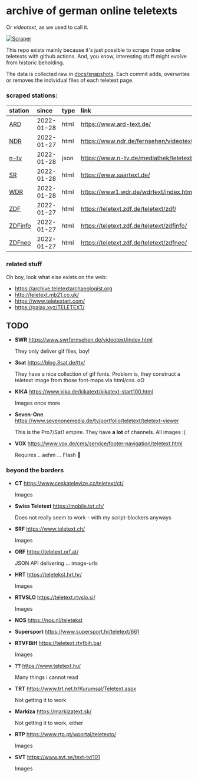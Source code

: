 # archive of german online teletexts

Or *videotext*, as we used to call it. 

[![Scraper](https://github.com/defgsus/teletext-archive/actions/workflows/scraper.yml/badge.svg)](https://github.com/defgsus/teletext-archive/actions/workflows/scraper.yml)

This repo exists mainly because it's just possible to scrape those
online teletexts with github actions. And, you know, interesting
stuff might evolve from historic beholding.

The data is collected raw in [docs/snapshots](docs/snapshots). Each commit
adds, overwrites or removes the individual files of each teletext page.


### scraped stations:

| station                             | since      | type | link
|:------------------------------------|:-----------|:-----|:----
| [ARD](docs/snapshots/ard)           | 2022-01-28 | html | https://www.ard-text.de/
| [NDR](docs/snapshots/ndr)           | 2022-01-27 | html | https://www.ndr.de/fernsehen/videotext/index.html
| [n-tv](docs/snapshots/ntv)          | 2022-01-28 | json | https://www.n-tv.de/mediathek/teletext/
| [SR](docs/snapshots/sr)             | 2022-01-28 | html | https://www.saartext.de/
| [WDR](docs/snapshots/wdr)           | 2022-01-28 | html | https://www1.wdr.de/wdrtext/index.html
| [ZDF](docs/snapshots/zdf)           | 2022-01-27 | html | https://teletext.zdf.de/teletext/zdf/
| [ZDFinfo](docs/snapshots/zdf-info)  | 2022-01-27 | html | https://teletext.zdf.de/teletext/zdfinfo/
| [ZDFneo](docs/snapshots/zdf-neo)    | 2022-01-27 | html | https://teletext.zdf.de/teletext/zdfneo/


### related stuff

Oh boy, look what else exists on the web: 

- https://archive.teletextarchaeologist.org
- http://teletext.mb21.co.uk/
- https://www.teletextart.com/
- https://galax.xyz/TELETEXT/


## TODO
    
- **SWR** https://www.swrfernsehen.de/videotext/index.html

  They only deliver gif files, boy!
  
- **3sat** https://blog.3sat.de/ttx/

  They have a nice collection of gif fonts. Problem is, they construct a 
  teletext image from those font-maps via html/css. oO
  
- **KIKA** https://www.kika.de/kikatext/kikatext-start100.html

  Images once more
    
- **Seven-One** https://www.sevenonemedia.de/tv/portfolio/teletext/teletext-viewer
  
  This is the Pro7/Sat1 empire. They have **a lot** of channels. All images :(

- **VOX** https://www.vox.de/cms/service/footer-navigation/teletext.html

  Requires .. aehm ... Flash :rofl:


### beyond the borders

- **CT** https://www.ceskatelevize.cz/teletext/ct/

  Images

- **Swiss Teletext** https://mobile.txt.ch/  
  
  Does not really seem to work - with my script-blockers anyways

- **SRF** https://www.teletext.ch/

  Images

- **ORF** https://teletext.orf.at/

  JSON API delivering ... image-urls

- **HRT** https://teletekst.hrt.hr/

  Images
  
- **RTVSLO** https://teletext.rtvslo.si/

  Images
  
- **NOS** https://nos.nl/teletekst

- **Supersport** https://www.supersport.hr/teletext/661

- **RTVFBiH** https://teletext.rtvfbih.ba/

  Images
  
- **??** https://www.teletext.hu/

  Many things i cannot read

- **TRT** https://www.trt.net.tr/Kurumsal/Teletext.aspx

  Not getting it to work
  
- **Markiza** https://markizatext.sk/
  
  Not getting it to work, either
  
- **RTP** https://www.rtp.pt/wportal/teletexto/

  Images
  
- **SVT** https://www.svt.se/text-tv/101

  Images
  